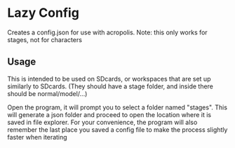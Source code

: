 # Lazy Config

Creates a config.json for use with acropolis. Note: this only works for stages, not for characters

## Usage

This is intended to be used on SDcards, or workspaces that are set up similarly to SDcards. (They should have a stage folder, and inside there should be normal/model/...)

Open the program, it will prompt you to select a folder named "stages". This will generate a json folder and proceed to open the location where it is saved in file explorer. For your convenience, the program will also remember the last place you saved a config file to make the process slightly faster when iterating
